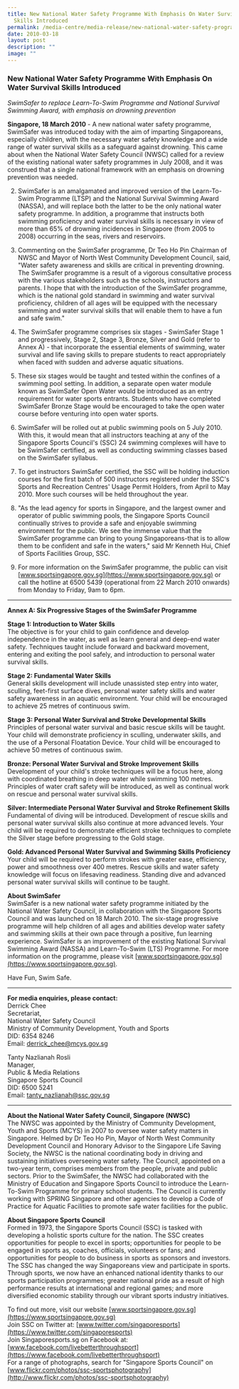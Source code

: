 ```yaml
---
title: New National Water Safety Programme With Emphasis On Water Survival
  Skills Introduced
permalink: /media-centre/media-release/new-national-water-safety-programme-with-emphasis-on-water-survival-skil/
date: 2010-03-18
layout: post
description: ""
image: ""
---
```

### **New National Water Safety Programme With Emphasis On Water Survival Skills Introduced**

_SwimSafer to replace Learn-To-Swim Programme and National Survival Swimming Award, with emphasis on drowning prevention_

**Singapore, 18 March 2010** - A new national water safety programme, SwimSafer was introduced today with the aim of imparting Singaporeans, especially children, with the necessary water safety knowledge and a wide range of water survival skills as a safeguard against drowning. This came about when the National Water Safety Council (NWSC) called for a review of the existing national water safety programmes in July 2008, and it was construed that a single national framework with an emphasis on drowning prevention was needed.

2. SwimSafer is an amalgamated and improved version of the Learn-To-Swim Programme (LTSP) and the National Survival Swimming Award (NASSA), and will replace both the latter to be the only national water safety programme. In addition, a programme that instructs both swimming proficiency and water survival skills is necessary in view of more than 65% of drowning incidences in Singapore (from 2005 to 2008) occurring in the seas, rivers and reservoirs.

3. Commenting on the SwimSafer programme, Dr Teo Ho Pin Chairman of NWSC and Mayor of North West Community Development Council, said, "Water safety awareness and skills are critical in preventing drowning. The SwimSafer programme is a result of a vigorous consultative process with the various stakeholders such as the schools, instructors and parents. I hope that with the introduction of the SwimSafer programme, which is the national gold standard in swimming and water survival proficiency, children of all ages will be equipped with the necessary swimming and water survival skills that will enable them to have a fun and safe swim."

4. The SwimSafer programme comprises six stages - SwimSafer Stage 1 and progressively, Stage 2, Stage 3, Bronze, Silver and Gold (refer to Annex A) - that incorporate the essential elements of swimming, water survival and life saving skills to prepare students to react appropriately when faced with sudden and adverse aquatic situations.

5. These six stages would be taught and tested within the confines of a swimming pool setting. In addition, a separate open water module known as SwimSafer Open Water would be introduced as an entry requirement for water sports entrants. Students who have completed SwimSafer Bronze Stage would be encouraged to take the open water course before venturing into open water sports.

6. SwimSafer will be rolled out at public swimming pools on 5 July 2010. With this, it would mean that all instructors teaching at any of the Singapore Sports Council's (SSC) 24 swimming complexes will have to be SwimSafer certified, as well as conducting swimming classes based on the SwimSafer syllabus.

7. To get instructors SwimSafer certified, the SSC will be holding induction courses for the first batch of 500 instructors registered under the SSC's Sports and Recreation Centres' Usage Permit Holders, from April to May 2010. More such courses will be held throughout the year.

8. "As the lead agency for sports in Singapore, and the largest owner and operator of public swimming pools, the Singapore Sports Council continually strives to provide a safe and enjoyable swimming environment for the public. We see the immense value that the SwimSafer programme can bring to young Singaporeans-that is to allow them to be confident and safe in the waters," said Mr Kenneth Hui, Chief of Sports Facilities Group, SSC.

9. For more information on the SwimSafer programme, the public can visit [www.sportsingapore.gov.sg](https://www.sportsingapore.gov.sg) or call the hotline at 6500 5439 (operational from 22 March 2010 onwards) from Monday to Friday, 9am to 6pm.

---

**Annex A: Six Progressive Stages of the SwimSafer Programme**

**Stage 1: Introduction to Water Skills**
<br>
The objective is for your child to gain confidence and develop independence in the water, as well as learn general and deep-end water safety. Techniques taught include forward and backward movement, entering and exiting the pool safely, and introduction to personal water survival skills.

**Stage 2: Fundamental Water Skills**
<br>
General skills development will include unassisted step entry into water, sculling, feet-first surface dives, personal water safety skills and water safety awareness in an aquatic environment. Your child will be encouraged to achieve 25 metres of continuous swim.

**Stage 3: Personal Water Survival and Stroke Developmental Skills**
<br>
Principles of personal water survival and basic rescue skills will be taught. Your child will demonstrate proficiency in sculling, underwater skills, and the use of a Personal Floatation Device. Your child will be encouraged to achieve 50 metres of continuous swim.

**Bronze: Personal Water Survival and Stroke Improvement Skills**
<br>
Development of your child's stroke techniques will be a focus here, along with coordinated breathing in deep water while swimming 100 metres. Principles of water craft safety will be introduced, as well as continual work on rescue and personal water survival skills.

**Silver: Intermediate Personal Water Survival and Stroke Refinement Skills**
<br>
Fundamental of diving will be introduced. Development of rescue skills and personal water survival skills also continue at more advanced levels. Your child will be required to demonstrate efficient stroke techniques to complete the Silver stage before progressing to the Gold stage.

**Gold: Advanced Personal Water Survival and Swimming Skills Proficiency**
<br>
Your child will be required to perform strokes with greater ease, efficiency, power and smoothness over 400 metres. Rescue skills and water safety knowledge will focus on lifesaving readiness. Standing dive and advanced personal water survival skills will continue to be taught.

**About SwimSafer**
<br>
SwimSafer is a new national water safety programme initiated by the National Water Safety Council, in collaboration with the Singapore Sports Council and was launched on 18 March 2010. The six-stage progressive programme will help children of all ages and abilities develop water safety and swimming skills at their own pace through a positive, fun learning experience. SwimSafer is an improvement of the existing National Survival Swimming Award (NASSA) and Learn-To-Swim (LTS) Programme. For more information on the programme, please visit [www.sportsingapore.gov.sg](https://www.sportsingapore.gov.sg).

Have Fun, Swim Safe.

---

**For media enquiries, please contact:**
<br>
Derrick Chee
<br>
Secretariat,
<br>
National Water Safety Council
<br>
Ministry of Community Development, Youth and Sports
<br>
DID: 6354 8246
<br>
Email: [derrick_chee@mcys.gov.sg](mailto:derrick_chee@mcys.gov.sg)
		
Tanty Nazlianah Rosli
<br>
Manager,
<br>
Public & Media Relations
<br>
Singapore Sports Council
<br>
DID: 6500 5241
<br>
Email: [tanty_nazlianah@ssc.gov.sg](mailto:tanty_nazlianah@ssc.gov.sg)

---

**About the National Water Safety Council, Singapore (NWSC)**<br>
The NWSC was appointed by the Ministry of Community Development, Youth and Sports (MCYS) in 2007 to oversee water safety matters in Singapore. Helmed by Dr Teo Ho Pin, Mayor of North West Community Development Council and Honorary Advisor to the Singapore Life Saving Society, the NWSC is the national coordinating body in driving and sustaining initiatives overseeing water safety. The Council, appointed on a two-year term, comprises members from the people, private and public sectors. Prior to the SwimSafer, the NWSC had collaborated with the Ministry of Education and Singapore Sports Council to introduce the Learn-To-Swim Programme for primary school students. The Council is currently working with SPRING Singapore and other agencies to develop a Code of Practice for Aquatic Facilities to promote safe water facilities for the public.

**About Singapore Sports Council**<br>
Formed in 1973, the Singapore Sports Council (SSC) is tasked with developing a holistic sports culture for the nation. The SSC creates opportunities for people to excel in sports; opportunities for people to be engaged in sports as, coaches, officials, volunteers or fans; and opportunities for people to do business in sports as sponsors and investors. The SSC has changed the way Singaporeans view and participate in sports. Through sports, we now have an enhanced national identity thanks to our sports participation programmes; greater national pride as a result of high performance results at international and regional games; and more diversified economic stability through our vibrant sports industry initiatives.

To find out more, visit our website [www.sportsingapore.gov.sg](https://www.sportsingapore.gov.sg)<br>
Join SSC on Twitter at: [www.twitter.com/singaporesports](https://www.twitter.com/singaporesports)<br>
Join Singaporesports.sg on Facebook at: [www.facebook.com/livebetterthroughsport](https://www.facebook.com/livebetterthroughsport)<br>
For a range of photographs, search for "Singapore Sports Council" on [www.flickr.com/photos/ssc-sportsphotography](http://www.flickr.com/photos/ssc-sportsphotography)